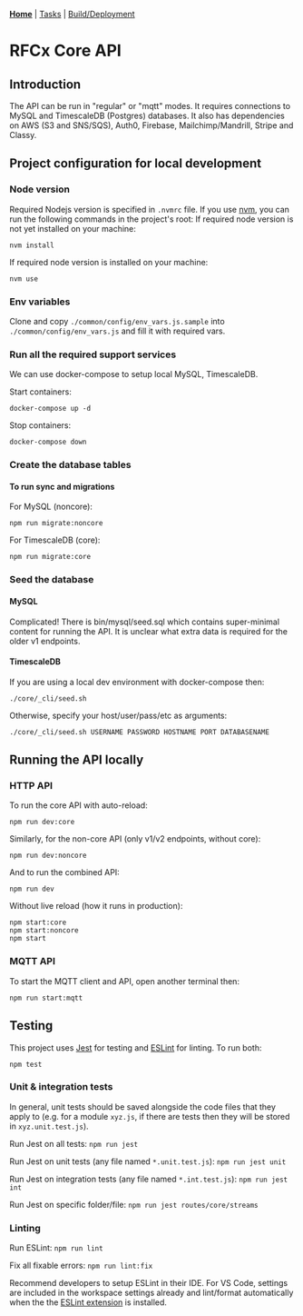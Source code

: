 **[Home](README.md)** | [Tasks](tasks/README.md) | [Build/Deployment](build/README.md)

# RFCx Core API

## Introduction

The API can be run in "regular" or "mqtt" modes. It requires connections to MySQL and TimescaleDB (Postgres) databases. It also has dependencies on AWS (S3 and SNS/SQS), Auth0, Firebase, Mailchimp/Mandrill, Stripe and Classy.

## Project configuration for local development

### Node version
Required Nodejs version is specified in `.nvmrc` file. If you use [nvm](https://github.com/nvm-sh/nvm), you can run the following commands in the project's root:
If required node version is not yet installed on your machine:
```
nvm install
```
If required node version is installed on your machine:
```
nvm use
```

### Env variables
Clone and copy `./common/config/env_vars.js.sample` into `./common/config/env_vars.js` and fill it with required vars.

### Run all the required support services

We can use docker-compose to setup local MySQL, TimescaleDB.

Start containers:
```
docker-compose up -d
```

Stop containers:
```
docker-compose down
```

### Create the database tables

#### To run sync and migrations

For MySQL (noncore):

```
npm run migrate:noncore
```

For TimescaleDB (core):
```
npm run migrate:core
```

### Seed the database

#### MySQL

Complicated! There is bin/mysql/seed.sql which contains super-minimal content for running the API. It is unclear what extra data is required for the older v1 endpoints.

#### TimescaleDB

If you are using a local dev environment with docker-compose then:

```
./core/_cli/seed.sh
```

Otherwise, specify your host/user/pass/etc as arguments:

```
./core/_cli/seed.sh USERNAME PASSWORD HOSTNAME PORT DATABASENAME
```


## Running the API locally

### HTTP API

To run the core API with auto-reload:
```
npm run dev:core
```

Similarly, for the non-core API (only v1/v2 endpoints, without core):
```
npm run dev:noncore
```

And to run the combined API:
```
npm run dev
```

Without live reload (how it runs in production):
```
npm start:core
npm start:noncore
npm start
```

### MQTT API

To start the MQTT client and API, open another terminal then:

```
npm run start:mqtt
```

## Testing

This project uses [Jest](https://jestjs.io) for testing and [ESLint](https://eslint.org) for linting. To run both:

```
npm test
```

### Unit &amp; integration tests

In general, unit tests should be saved alongside the code files that they apply to (e.g. for a module `xyz.js`, if there are tests then they will be stored in `xyz.unit.test.js`).

Run Jest on all tests: `npm run jest`

Run Jest on unit tests (any file named `*.unit.test.js`): `npm run jest unit`

Run Jest on integration tests (any file named `*.int.test.js`): `npm run jest int`

Run Jest on specific folder/file: `npm run jest routes/core/streams`

### Linting

Run ESLint: `npm run lint`

Fix all fixable errors: `npm run lint:fix`

Recommend developers to setup ESLint in their IDE. For VS Code, settings are included in the workspace settings already and lint/format automatically when the the [ESLint extension](https://marketplace.visualstudio.com/items?itemName=dbaeumer.vscode-eslint) is installed.
